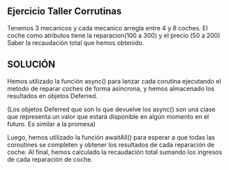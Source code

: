 ## Ejercicio Taller Corrutinas
Tenemos 3 mecanicos y cada mecanico arregla entre 4 y 8 coches.
El coche como atributos tiene la reparacion(100 a 300) y el precio (50 a 200)
Saber la recaudación total que hemos obtenido.

## SOLUCIÓN
Hemos utilizado la función async() para lanzar cada corutina ejecutando el metodo de reparar coches 
de forma asíncrona, y hemos almacenado los resultados en objetos Deferred. 

(Los objetos Deferred que son lo que devuelve los async() son una clase que representa un valor que estará disponible en 
algún momento en el futuro. Es similar a la promesa)

Luego, hemos utilizado la función awaitAll() para esperar a que todas 
las coroutines se completen y obtener los resultados de cada reparación de coche.
Al final, hemos calculado la recaudación total sumando los ingresos de cada reparación de coche. 
